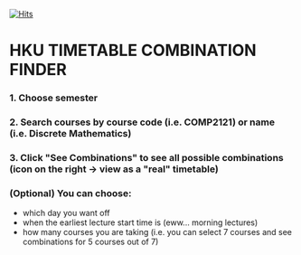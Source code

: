 [![Hits](https://hits.seeyoufarm.com/api/count/incr/badge.svg?url=https%3A%2F%2Fgithub.com%2Fdyi919%2Fhku-timetable-combination-finder&count_bg=%2379C83D&title_bg=%23555555&icon=&icon_color=%23E7E7E7&title=hits&edge_flat=false)](https://github.com/dyi919/hku-timetable-combination-finder)

# HKU TIMETABLE COMBINATION FINDER
### **1. Choose semester**

### **2. Search courses by course code (i.e. COMP2121) or name (i.e. Discrete Mathematics)**

### **3. Click "See Combinations" to see all possible combinations (icon on the right -> view as a "real" timetable)**


### (Optional) You can choose:
* which day you want off
* when the earliest lecture start time is (eww... morning lectures)
* how many courses you are taking (i.e. you can select 7 courses and see combinations for 5 courses out of 7)
